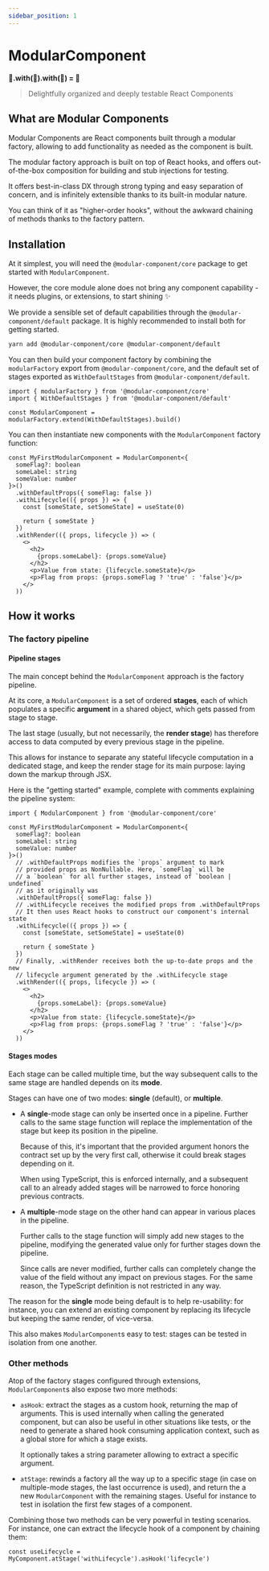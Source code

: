 ```yaml
---
sidebar_position: 1
---
```

# ModularComponent

**🍞.with(🍅).with(🧀) = 🥪**

> Delightfully organized and deeply testable React Components

## What are Modular Components

Modular Components are React components built through a modular factory, allowing to
add functionality as needed as the component is built.

The modular factory approach is built on top of React hooks, and offers out-of-the-box
composition for building and stub injections for testing.

It offers best-in-class DX through strong typing and easy separation of concern, and is
infinitely extensible thanks to its built-in modular nature.

You can think of it as "higher-order hooks", without the awkward chaining of methods
thanks to the factory pattern.

## Installation

At it simplest, you will need the `@modular-component/core` package to get started with `ModularComponent`.

However, the core module alone does not bring any component capability - it needs plugins,
or extensions, to start shining ✨

We provide a sensible set of default capabilities through the `@modular-component/default` package.
It is highly recommended to install both for getting started.

```sh
yarn add @modular-component/core @modular-component/default
```

You can then build your component factory by combining the `modularFactory` export from
`@modular-component/core`, and the default set of stages exported as `WithDefaultStages`
from `@modular-component/default`.

```tsx
import { modularFactory } from '@modular-component/core'
import { WithDefaultStages } from '@modular-component/default'

const ModularComponent = modularFactory.extend(WithDefaultStages).build()
```

You can then instantiate new components with the `ModularComponent` factory function:

```tsx
const MyFirstModularComponent = ModularComponent<{
  someFlag?: boolean
  someLabel: string
  someValue: number
}>()
  .withDefaultProps({ someFlag: false })
  .withLifecycle(({ props }) => {
    const [someState, setSomeState] = useState(0)

    return { someState }
  })
  .withRender(({ props, lifecycle }) => (
    <>
      <h2>
        {props.someLabel}: {props.someValue}
      </h2>
      <p>Value from state: {lifecycle.someState}</p>
      <p>Flag from props: {props.someFlag ? 'true' : 'false'}</p>
    </>
  ))
```

## How it works

### The factory pipeline

#### Pipeline stages

The main concept behind the `ModularComponent` approach is the factory pipeline.

At its core, a `ModularComponent` is a set of ordered **stages**, each of which populates
a specific **argument** in a shared object, which gets passed from stage to stage.

The last stage (usually, but not necessarily, the **render stage**) has therefore access
to data computed by every previous stage in the pipeline.

This allows for instance to separate any stateful lifecycle computation in a dedicated
stage, and keep the render stage for its main purpose: laying down the markup through JSX.

Here is the "getting started" example, complete with comments explaining
the pipeline system:

```tsx
import { ModularComponent } from '@modular-component/core'

const MyFirstModularComponent = ModularComponent<{
  someFlag?: boolean
  someLabel: string
  someValue: number
}>()
  // .withDefaultProps modifies the `props` argument to mark
  // provided props as NonNullable. Here, `someFlag` will be
  // a `boolean` for all further stages, instead of `boolean | undefined`
  // as it originally was
  .withDefaultProps({ someFlag: false })
  // .withLifecycle receives the modified props from .withDefaultProps
  // It then uses React hooks to construct our component's internal state
  .withLifecycle(({ props }) => {
    const [someState, setSomeState] = useState(0)

    return { someState }
  })
  // Finally, .withRender receives both the up-to-date props and the new
  // lifecycle argument generated by the .withLifecycle stage
  .withRender(({ props, lifecycle }) => (
    <>
      <h2>
        {props.someLabel}: {props.someValue}
      </h2>
      <p>Value from state: {lifecycle.someState}</p>
      <p>Flag from props: {props.someFlag ? 'true' : 'false'}</p>
    </>
  ))
```

#### Stages modes

Each stage can be called multiple time, but the way subsequent calls to the
same stage are handled depends on its **mode**.

Stages can have one of two modes: **single** (default), or **multiple**.

- A **single**-mode stage can only be inserted once in a pipeline. Further calls
  to the same stage function will replace the implementation of the stage but keep its
  position in the pipeline.

  Because of this, it's important that the provided argument honors the contract
  set up by the very first call, otherwise it could break stages depending on it.

  When using TypeScript, this is enforced internally, and a subsequent call to an already
  added stages will be narrowed to force honoring previous contracts.

- A **multiple**-mode stage on the other hand can appear in various places in the pipeline.

  Further calls to the stage function will simply add new stages to the pipeline, modifying the
  generated value only for further stages down the pipeline.

  Since calls are never modified, further calls can completely change the value of the field
  without any impact on previous stages. For the same reason, the TypeScript definition is not
  restricted in any way.

The reason for the **single** mode being default is to help re-usability: for instance, you can
extend an existing component by replacing its lifecycle but keeping the same render, of vice-versa.

This also makes `ModularComponent`s easy to test: stages can be tested in isolation from one another.

### Other methods

Atop of the factory stages configured through extensions, `ModularComponent`s
also expose two more methods:

- `asHook`: extract the stages as a custom hook, returning the map of arguments.
  This is used internally when calling the generated component, but can also be
  useful in other situations like tests, or the need to generate a shared hook
  consuming application context, such as a global store for which a stage exists.

  It optionally takes a string parameter allowing to extract a specific argument.

- `atStage`: rewinds a factory all the way up to a specific stage
  (in case on multiple-mode stages, the last occurrence is used), and return the
  a new `ModularComponent` with the remaining stages.
  Useful for instance to test in isolation the first few stages of a component.

Combining those two methods can be very powerful in testing scenarios. For instance,
one can extract the lifecycle hook of a component by chaining them:

```tsx
const useLifecycle = MyComponent.atStage('withLifecycle').asHook('lifecycle')
```
